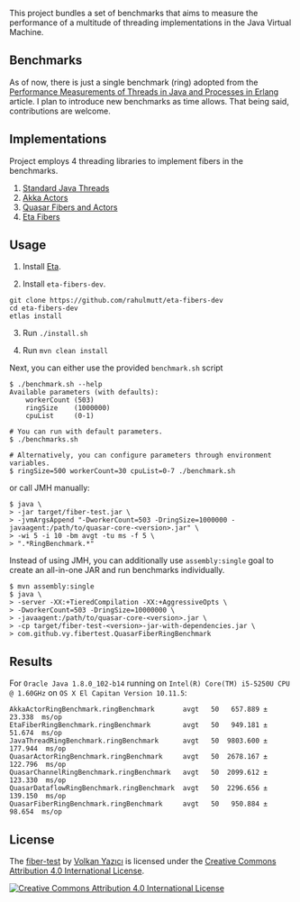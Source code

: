This project bundles a set of benchmarks that aims to measure the performance
of a multitude of threading implementations in the Java Virtual Machine.

Benchmarks
----------

As of now, there is just a single benchmark (ring) adopted from the
[Performance Measurements of Threads in Java and Processes in
Erlang](http://www.sics.se/~joe/ericsson/du98024.html) article. I plan to
introduce new benchmarks as time allows. That being said, contributions are
welcome.

Implementations
---------------

Project employs 4 threading libraries to implement fibers in the benchmarks.

1. [Standard Java Threads](http://docs.oracle.com/javase/7/docs/api/java/lang/Thread.html)
2. [Akka Actors](http://akka.io/)
3. [Quasar Fibers and Actors](http://docs.paralleluniverse.co/quasar/)
4. [Eta Fibers](https://github.com/rahulmutt/eta-fibers-dev)

Usage
-----

1. Install [Eta](http://eta-lang.org/docs/html/getting-started.html#method-1-binary-installation).

2. Install `eta-fibers-dev`.

```
git clone https://github.com/rahulmutt/eta-fibers-dev
cd eta-fibers-dev
etlas install
```

3. Run `./install.sh`

4. Run `mvn clean install`

Next, you can either use the provided `benchmark.sh` script

    $ ./benchmark.sh --help
    Available parameters (with defaults):
        workerCount (503)
        ringSize    (1000000)
        cpuList     (0-1)

    # You can run with default parameters.
    $ ./benchmarks.sh

    # Alternatively, you can configure parameters through environment variables.
    $ ringSize=500 workerCount=30 cpuList=0-7 ./benchmark.sh

or call JMH manually:

    $ java \
    > -jar target/fiber-test.jar \
    > -jvmArgsAppend "-DworkerCount=503 -DringSize=1000000 -javaagent:/path/to/quasar-core-<version>.jar" \
    > -wi 5 -i 10 -bm avgt -tu ms -f 5 \
    > ".*RingBenchmark.*"

Instead of using JMH, you can additionally use `assembly:single` goal to
create an all-in-one JAR and run benchmarks individually.

    $ mvn assembly:single
    $ java \
    > -server -XX:+TieredCompilation -XX:+AggressiveOpts \
    > -DworkerCount=503 -DringSize=10000000 \
    > -javaagent:/path/to/quasar-core-<version>.jar \
    > -cp target/fiber-test-<version>-jar-with-dependencies.jar \
    > com.github.vy.fibertest.QuasarFiberRingBenchmark

Results
-------

For `Oracle Java 1.8.0_102-b14` running on `Intel(R) Core(TM) i5-5250U CPU @ 1.60GHz` on `OS X El Capitan Version 10.11.5`:

```
AkkaActorRingBenchmark.ringBenchmark       avgt   50   657.889 ±  23.338  ms/op
EtaFiberRingBenchmark.ringBenchmark        avgt   50   949.181 ±  51.674  ms/op
JavaThreadRingBenchmark.ringBenchmark      avgt   50  9803.600 ± 177.944  ms/op
QuasarActorRingBenchmark.ringBenchmark     avgt   50  2678.167 ± 122.796  ms/op
QuasarChannelRingBenchmark.ringBenchmark   avgt   50  2099.612 ± 123.330  ms/op
QuasarDataflowRingBenchmark.ringBenchmark  avgt   50  2296.656 ± 139.150  ms/op
QuasarFiberRingBenchmark.ringBenchmark     avgt   50   950.884 ±  98.654  ms/op
```

License
-------

The [fiber-test](https://github.com/vy/fiber-test/) by [Volkan Yazıcı](http://vlkan.com/) is licensed under the [Creative Commons Attribution 4.0 International License](http://creativecommons.org/licenses/by/4.0/).

[![Creative Commons Attribution 4.0 International License](http://i.creativecommons.org/l/by/4.0/80x15.png)](http://creativecommons.org/licenses/by/4.0/)
